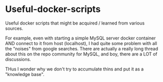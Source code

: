 # Useful-docker-scripts
Useful docker scripts that might be acquired / learned from various sources. 

For example, even with starting a simple MySQL server docker container AND connect to it from host (localhost), I had quite some problem with all the "noises" from google searches. There are actually a really long thread about this on the repo community for MySQL, and boy, there are a LOT of discussions. 

THus I wonder why we don't try to accumulate thins and put it as a "knowledge base". 

